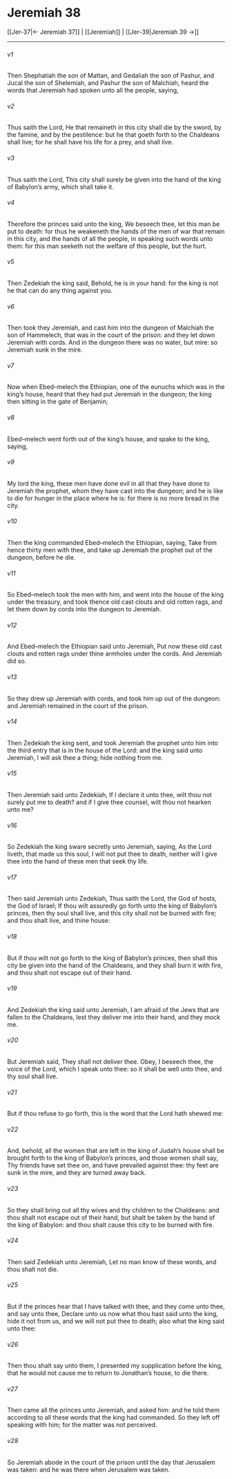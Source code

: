 # Jeremiah 38

[[Jer-37|← Jeremiah 37]] | [[Jeremiah]] | [[Jer-39|Jeremiah 39 →]]
***

###### v1
Then Shephatiah the son of Mattan, and Gedaliah the son of Pashur, and Jucal the son of Shelemiah, and Pashur the son of Malchiah, heard the words that Jeremiah had spoken unto all the people, saying,
###### v2
Thus saith the Lord, He that remaineth in this city shall die by the sword, by the famine, and by the pestilence: but he that goeth forth to the Chaldeans shall live; for he shall have his life for a prey, and shall live.
###### v3
Thus saith the Lord, This city shall surely be given into the hand of the king of Babylon’s army, which shall take it.
###### v4
Therefore the princes said unto the king, We beseech thee, let this man be put to death: for thus he weakeneth the hands of the men of war that remain in this city, and the hands of all the people, in speaking such words unto them: for this man seeketh not the welfare of this people, but the hurt.
###### v5
Then Zedekiah the king said, Behold, he is in your hand: for the king is not he that can do any thing against you.
###### v6
Then took they Jeremiah, and cast him into the dungeon of Malchiah the son of Hammelech, that was in the court of the prison: and they let down Jeremiah with cords. And in the dungeon there was no water, but mire: so Jeremiah sunk in the mire.
###### v7
Now when Ebed–melech the Ethiopian, one of the eunuchs which was in the king’s house, heard that they had put Jeremiah in the dungeon; the king then sitting in the gate of Benjamin;
###### v8
Ebed–melech went forth out of the king’s house, and spake to the king, saying,
###### v9
My lord the king, these men have done evil in all that they have done to Jeremiah the prophet, whom they have cast into the dungeon; and he is like to die for hunger in the place where he is: for there is no more bread in the city.
###### v10
Then the king commanded Ebed–melech the Ethiopian, saying, Take from hence thirty men with thee, and take up Jeremiah the prophet out of the dungeon, before he die.
###### v11
So Ebed–melech took the men with him, and went into the house of the king under the treasury, and took thence old cast clouts and old rotten rags, and let them down by cords into the dungeon to Jeremiah.
###### v12
And Ebed–melech the Ethiopian said unto Jeremiah, Put now these old cast clouts and rotten rags under thine armholes under the cords. And Jeremiah did so.
###### v13
So they drew up Jeremiah with cords, and took him up out of the dungeon: and Jeremiah remained in the court of the prison.
###### v14
Then Zedekiah the king sent, and took Jeremiah the prophet unto him into the third entry that is in the house of the Lord: and the king said unto Jeremiah, I will ask thee a thing; hide nothing from me.
###### v15
Then Jeremiah said unto Zedekiah, If I declare it unto thee, wilt thou not surely put me to death? and if I give thee counsel, wilt thou not hearken unto me?
###### v16
So Zedekiah the king sware secretly unto Jeremiah, saying, As the Lord liveth, that made us this soul, I will not put thee to death, neither will I give thee into the hand of these men that seek thy life.
###### v17
Then said Jeremiah unto Zedekiah, Thus saith the Lord, the God of hosts, the God of Israel; If thou wilt assuredly go forth unto the king of Babylon’s princes, then thy soul shall live, and this city shall not be burned with fire; and thou shalt live, and thine house:
###### v18
But if thou wilt not go forth to the king of Babylon’s princes, then shall this city be given into the hand of the Chaldeans, and they shall burn it with fire, and thou shalt not escape out of their hand.
###### v19
And Zedekiah the king said unto Jeremiah, I am afraid of the Jews that are fallen to the Chaldeans, lest they deliver me into their hand, and they mock me.
###### v20
But Jeremiah said, They shall not deliver thee. Obey, I beseech thee, the voice of the Lord, which I speak unto thee: so it shall be well unto thee, and thy soul shall live.
###### v21
But if thou refuse to go forth, this is the word that the Lord hath shewed me:
###### v22
And, behold, all the women that are left in the king of Judah’s house shall be brought forth to the king of Babylon’s princes, and those women shall say, Thy friends have set thee on, and have prevailed against thee: thy feet are sunk in the mire, and they are turned away back.
###### v23
So they shall bring out all thy wives and thy children to the Chaldeans: and thou shalt not escape out of their hand, but shalt be taken by the hand of the king of Babylon: and thou shalt cause this city to be burned with fire.
###### v24
Then said Zedekiah unto Jeremiah, Let no man know of these words, and thou shalt not die.
###### v25
But if the princes hear that I have talked with thee, and they come unto thee, and say unto thee, Declare unto us now what thou hast said unto the king, hide it not from us, and we will not put thee to death; also what the king said unto thee:
###### v26
Then thou shalt say unto them, I presented my supplication before the king, that he would not cause me to return to Jonathan’s house, to die there.
###### v27
Then came all the princes unto Jeremiah, and asked him: and he told them according to all these words that the king had commanded. So they left off speaking with him; for the matter was not perceived.
###### v28
So Jeremiah abode in the court of the prison until the day that Jerusalem was taken: and he was there when Jerusalem was taken. 
